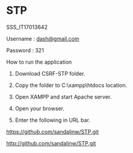 # STP
SSS_IT17013642

Username : dash@gmail.com

Password : 321

How to run the application

1. Download CSRF-STP folder.

2. Copy the folder to C:\xampp\htdocs location.

3. Open XAMPP and start Apache server.

4. Open your browser.

5. Enter the following in URL bar.

https://github.com/sandalinw/STP.git

http://github.com/sandalinw/STP.git


